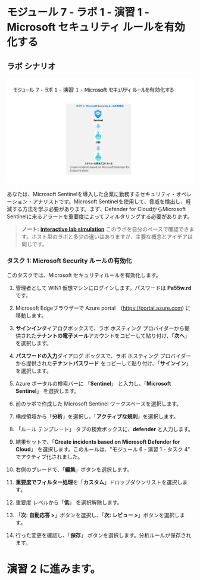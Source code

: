 # モジュール 7 - ラボ 1 - 演習 1 - Microsoft セキュリティ ルールを有効化する

## ラボ シナリオ

![Lab overview.](../Media/SC-200-Lab_Diagrams_Mod7_L1_Ex1.png)

あなたは、Microsoft Sentinelを導入した企業に勤務するセキュリティ・オペレーション・アナリストです。Microsoft Sentinelを使用して、脅威を検出し、軽減する方法を学ぶ必要があります。まず、Defender for CloudからMicrosoft Sentinelに来るアラートを重要度によってフィルタリングする必要があります。 

>**ノート:** **[interactive lab simulation](https://mslabs.cloudguides.com/guides/SC-200%20Lab%20Simulation%20-%20Modify%20a%20Microsoft%20Security%20rule)** このラボを自分のペースで確認できます。ホスト型のラボと多少の違いはありますが、主要な概念とアイデアは同じです。

### タスク 1: Microsoft Security ルールの有効化

このタスクでは、Microsoft セキュリティルールを有効化します。

1. 管理者として WIN1 仮想マシンにログインします。パスワードは **Pa55w.rd** です。  

2. Microsoft Edgeブラウザーで Azure portal　(https://portal.azure.com) に移動します。

3. **サインイン**ダイアログボックスで、ラボ ホスティング プロバイダーから提供された**テナントの電子メール**アカウントをコピーして貼り付け、「**次へ**」を選択します。

4. **パスワードの入力**ダイアログ ボックスで、ラボ ホスティング プロバイダーから提供された**テナントパスワード** をコピーして貼り付け、「**サインイン**」を選択します。

5. Azure ポータルの検索バーに 「**Sentinel**」 と入力し、「**Microsoft Sentinel**」 を選択します。

6. 前のラボで作成した Microsoft Sentinel ワークスペースを選択します。

7. 構成領域から「**分析**」を選択し、「**アクティブな規則**」を選択します。

8. 「ルール テンプレート」 タブの検索ボックスに、**defender** と入力します。

9. 結果セットで、「**Create incidents based on Microsoft Defender for Cloud**」 を選択します。このルールは、"モジュール 6 - 演習 1 - タスク 4" でアクティブ化されました。

10. 右側のブレードで、「**編集**」ボタンを選択します。

11. **重要度でフィルター処理**を「**カスタム**」ドロップダウンリストを選択します。

12. 重要度 レベルから「**低**」 を選択解除します。

13. 「**次: 自動応答 >**」ボタンを選択し、「**次: レビュー >**」ボタンを選択します。

14. 行った変更を確認し、「**保存**」 ボタンを選択します。分析ルールが保存されます。

# 演習 2 に進みます。
